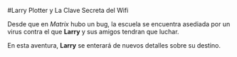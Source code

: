 #Larry Plotter y La Clave Secreta del Wifi

Desde que en *Matrix* hubo un bug, la escuela se encuentra asediada 
por un virus contra el que **Larry** y sus amigos tendran que luchar.

En esta aventura, **Larry** se enterará de nuevos detalles sobre su destino.
